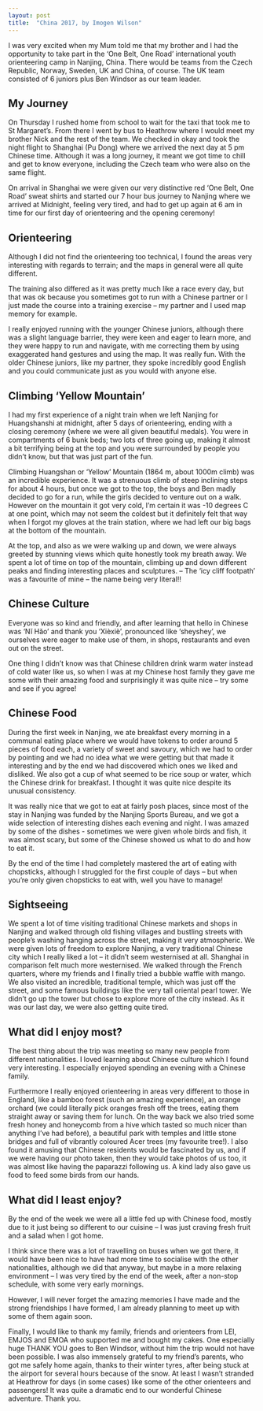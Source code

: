 ```yaml
---
layout: post
title:  "China 2017, by Imogen Wilson"
---
```


I was very excited when my Mum told me that my brother and I had the opportunity to take part in the ‘One Belt, One Road’ international youth orienteering camp in Nanjing, China. There would be teams from the Czech Republic, Norway, Sweden, UK and China, of course. The UK team consisted of 6 juniors plus Ben Windsor as our team leader.

##	My Journey
On Thursday I rushed home from school to wait for the taxi that took me to St Margaret’s. From there I went by bus to Heathrow where I would meet my brother Nick and the rest of the team. We checked in okay and took the night flight to Shanghai (Pu Dong) where we arrived the next day at 5 pm Chinese time. Although it was a long journey, it meant we got time to chill and get to know everyone, including the Czech team who were also on the same flight.

On arrival in Shanghai we were given our very distinctive red ‘One Belt, One Road’ sweat shirts and started our 7 hour bus journey to Nanjing where we arrived at Midnight, feeling very tired, and had to get up again at 6 am in time for our first day of orienteering and the opening ceremony!

## Orienteering
Although I did not find the orienteering too technical, I found the areas very interesting with regards to terrain; and the maps in general were all quite different.

The training also differed as it was pretty much like a race every day, but that was ok because you sometimes got to run with a Chinese partner or I just made the course into a training exercise – my partner and I used map memory for example.

I really enjoyed running with the younger Chinese juniors, although there was a slight language barrier, they were keen and eager to learn more, and they were happy to run and navigate, with me correcting them by using exaggerated hand gestures and using the map. It was really fun. With the older Chinese juniors, like my partner, they spoke incredibly good English and you could communicate just as you would with anyone else.

## Climbing ‘Yellow Mountain’
I had my first experience of a night train when we left Nanjing for Huangshanshi at midnight, after 5 days of orienteering, ending with a closing ceremony (where we were all given beautiful medals). You were in compartments of 6 bunk beds; two lots of three going up, making it almost a bit terrifying being at the top and you were surrounded by people you didn’t know, but that was just part of the fun.

Climbing Huangshan or ‘Yellow’ Mountain (1864 m, about 1000m climb) was an incredible experience. It was a strenuous climb of steep inclining steps for about 4 hours, but once we got to the top, the boys and Ben madly decided to go for a run, while the girls decided to venture out on a walk. However on the mountain it got very cold, I’m certain it was -10 degrees C at one point, which may not seem the coldest but it definitely felt that way when I forgot my gloves at the train station, where we had left our big bags at the bottom of the mountain.

At the top, and also as we were walking up and down, we were always greeted by stunning views which quite honestly took my breath away. We spent a lot of time on top of the mountain, climbing up and down different peaks and finding interesting places and sculptures. – The ‘icy cliff footpath’ was a favourite of mine – the name being very literal!!

## Chinese Culture 
Everyone was so kind and friendly, and after learning that hello in Chinese was ‘Nĭ Hăo’ and thank you ‘Xièxiè’, pronounced like ‘sheyshey’, we ourselves were eager to make use of them, in shops, restaurants and even out on the street.

One thing I didn’t know was that Chinese children drink warm water instead of cold water like us, so when I was at my Chinese host family they gave me some with their amazing food and surprisingly it was quite nice – try some and see if you agree!  

## Chinese Food
During the first week in Nanjing, we ate breakfast every morning in a communal eating place where we would have tokens to order around 5 pieces of food each, a variety of sweet and savoury, which we had to order by pointing and we had no idea what we were getting but that made it interesting and by the end we had discovered which ones we liked and disliked. We also got a cup of what seemed to be rice soup or water, which the Chinese drink for breakfast. I thought it was quite nice despite its unusual consistency.

It was really nice that we got to eat at fairly posh places, since most of the stay in Nanjing was funded by the Nanjing Sports Bureau, and we got a wide selection of interesting dishes each evening and night.
I was amazed by some of the dishes - sometimes we were given whole birds and fish, it was almost scary, but some of the Chinese showed us what to do and how to eat it.

By the end of the time I had completely mastered the art of eating with chopsticks, although I struggled for the first couple of days – but when you’re only given chopsticks to eat with, well you have to manage! 

## Sightseeing
We spent a lot of time visiting traditional Chinese markets and shops in Nanjing and walked through old fishing villages and bustling streets with people’s washing hanging across the street, making it very atmospheric. We were given lots of freedom to explore Nanjing, a very traditional Chinese city which I really liked a lot – it didn’t seem westernised at all. 
Shanghai in comparison felt much more westernised. We walked through the French quarters, where my friends and I finally tried a bubble waffle with mango. We also visited an incredible, traditional temple, which was just off the street, and some famous buildings like the very tall oriental pearl tower. We didn’t go up the tower but chose to explore more of the city instead. As it was our last day, we were also getting quite tired.

## What did I enjoy most?
The best thing about the trip was meeting so many new people from different nationalities. I loved learning about Chinese culture which I found very interesting. I especially enjoyed spending an evening with a Chinese family.

Furthermore I really enjoyed orienteering in areas very different to those in England, like a bamboo forest (such an amazing experience), an orange orchard (we could literally pick oranges fresh off the trees, eating them straight away or saving them for lunch. On the way back we also tried some fresh honey and honeycomb from a hive which tasted so much nicer than anything I’ve had before), a beautiful park with temples and little stone bridges and full of vibrantly coloured Acer trees (my favourite tree!). I also found it amusing that Chinese residents would be fascinated by us, and if we were having our photo taken, then they would take photos of us too, it was almost like having the paparazzi following us. A kind lady also gave us food to feed some birds from our hands.

## What did I least enjoy?
By the end of the week we were all a little fed up with Chinese food, mostly due to it just being so different to our cuisine – I was just craving fresh fruit and a salad when I got home.

I think since there was a lot of travelling on buses when we got there, it would have been nice to have had more time to socialise with the other nationalities, although we did that anyway, but maybe in a more relaxing environment – I was very tired by the end of the week, after a non-stop schedule, with some very early mornings.

However, I will never forget the amazing memories I have made and the strong friendships I have formed, I am already planning to meet up with some of them again soon.

Finally, I would like to thank my family, friends and orienteers from LEI, EMJOS and EMOA who supported me and bought my cakes. One especially huge THANK YOU goes to Ben Windsor, without him the trip would not have been possible. I was also immensely grateful to my friend’s parents, who got me safely home again, thanks to their winter tyres, after being stuck at the airport for several hours because of the snow. At least I wasn’t stranded at Heathrow for days (in some cases) like some of the other orienteers and passengers! It was quite a dramatic end to our wonderful Chinese adventure.
Thank you.